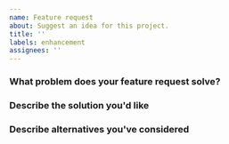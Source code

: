 ```yaml
---
name: Feature request
about: Suggest an idea for this project.
title: ''
labels: enhancement
assignees: ''
---
```


### What problem does your feature request solve?
<!-- Description of what the problem is. E.g. I'm always frustrated when... -->



### Describe the solution you'd like
<!-- Description of what you want to happen. If applicable, add screenshots or examples to help explain your request. -->



### Describe alternatives you've considered
<!-- Description of any alternative solutions or features you've considered. -->
